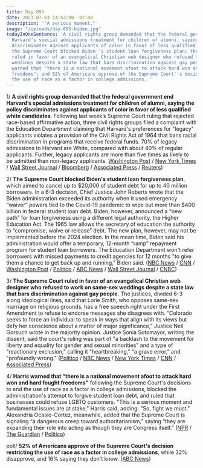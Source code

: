 ```yaml
---
title: Day 895
date: 2023-07-03 14:53:00 -07:00
description: '"A serious moment."'
image: "/uploads/day-895-biden.jpg"
todayInOneSentence: 'A civil rights group demanded that the federal government end
  Harvard’s special admissions treatment for children of alumni, saying the policy
  discriminates against applicants of color in favor of less qualified white candidates;
  the Supreme Court blocked Biden''s student loan forgiveness plan; the Supreme Court
  ruled in favor of an evangelical Christian web designer who refused to work on same-sex
  weddings despite a state law that bars discrimination against gay people; Harris
  warned that "there is a national movement afoot to attack hard won and hard fought
  freedoms"; and 52% of Americans approve of the Supreme Court''s decision restricting
  the use of race as a factor in college admissions. '
---
```


1/ **A civil rights group demanded that the federal government end Harvard’s special admissions treatment for children of alumni, saying the policy discriminates against applicants of color in favor of less qualified white candidates**. Following last week’s Supreme Court ruling that rejected race-based affirmative action, three civil rights groups filed a complaint with the Education Department claiming that Harvard's preferences for "legacy" applicants violates a provision of the Civil Rights Act of 1964 that bans racial discrimination in programs that receive federal funds. 70% of legacy admissions to Harvard are White, compared with about 40% of regular applicants. Further, legacy applicants are more than five times as likely to be admitted than non-legacy applicants. [Washington Post](https://www.washingtonpost.com/education/2023/07/03/harvard-university-legacy-admissions-civil-rights-complaint/) / [New York Times](https://www.nytimes.com/2023/07/03/us/harvard-alumni-children-affirmative-action.html) / [Wall Street Journal](https://www.wsj.com/articles/harvards-legacy-admissions-challenged-after-affirmative-action-ruling-c5aff91b?mod=hp_lead_pos3) / [Bloomberg](https://www.bloomberg.com/news/articles/2023-07-03/harvard-legacy-admissions-targeted-in-minority-groups-complaint?srnd=premium&sref=MIBMEEoj) / [Associated Press](https://apnews.com/article/legacy-admissions-affirmative-action-colleges-4a4e1191274e91e695e0631ff5156875) / [Reuters](https://www.reuters.com/world/us/harvard-legacy-policy-challenged-heels-affirmative-action-ruling-2023-07-03/))

2/ **The Supreme Court blocked Biden's student loan forgiveness plan**, which aimed to cancel up to $20,000 of student debt for up to 40 million borrowers. In a 6-3 decision, Chief Justice John Roberts wrote that the Biden administration exceeded its authority when it used emergency “waiver” powers tied to the Covid-19 pandemic to wipe out more than $400 billion in federal student loan debt. Biden, however, announced a “new path” for loan forgiveness using a different legal authority, the Higher Education Act. The 1965 law allows the secretary of education the authority to “compromise, waive or release” debt. The new plan, however, may not be implemented before the 2024 election. In the mean time, Biden said his administration would offer a temporary, 12-month “ramp” repayment program for student loan borrowers. The Education Department won't refer borrowers with missed payments to credit agencies for 12 months "to give them a chance to get back up and running," Biden said. ([NBC News](https://www.nbcnews.com/politics/supreme-court/live-blog/supreme-court-decisions-student-loan-lgbtq-live-updates-rcna91936) / [CNN](https://www.cnn.com/politics/live-news/supreme-court-decisions-06-30-23/index.html) / [Washington Post](https://www.washingtonpost.com/politics/2023/06/30/supreme-court-decision-student-loan-forgiveness/) / [Politico](https://www.politico.com/news/2023/06/30/supreme-court-strikes-down-bidens-student-debt-relief-plan-00104409) / [ABC News](https://abcnews.go.com/Politics/supreme-court-strikes-biden-student-loan-debt-forgiveness/story?id=99231423) / [Wall Street Journal](https://www.wsj.com/articles/biden-pressured-to-revive-student-loan-forgiveness-plan-34d0a7be?mod=djemalertNEWS) / [CNBC](https://www.cnbc.com/2023/06/30/biden-says-hes-working-on-a-new-path-to-student-loan-forgiveness-after-supreme-court-decision.html))

3/ **The Supreme Court ruled in favor of an evangelical Christian web designer who refused to work on same-sex weddings despite a state law that bars discrimination against gay people**. The justices, divided 6-3 along ideological lines, said that Lorie Smith, who opposes same-sex marriage on religious grounds, has a free speech right under the First Amendment to refuse to endorse messages she disagrees with. “Colorado seeks to force an individual to speak in ways that align with its views but defy her conscience about a matter of major significance,” Justice Neil Gorsuch wrote in the majority opinion. Justice Sonia Sotomayor, writing the dissent, said the court's ruling was part of "a backlash to the movement for liberty and equality for gender and sexual minorities" and a type of "reactionary exclusion," calling it "heartbreaking," “a grave error,” and "profoundly wrong." ([Politico](https://www.politico.com/news/2023/06/30/supreme-court-limits-lgbtq-protections-in-dispute-over-services-for-same-sex-weddings-00104398) / [NBC News](https://www.nbcnews.com/politics/supreme-court/supreme-court-rules-web-designer-refused-work-sex-weddings-rcna68629) / [New York Times](https://www.nytimes.com/2023/06/30/us/supreme-court-same-sex-marriage.html) / [CNN](https://www.cnn.com/2023/06/30/politics/supreme-court-303-creative-lgbtq-rights-colorado/index.html) / [Associated Press](https://apnews.com/article/supreme-court-gay-rights-website-designer-aa529361bc939c837ec2ece216b296d5))

4/ **Harris warned that "there is a national movement afoot to attack hard won and hard fought freedoms"** following the Supreme Court's decisions to end the use of race as a factor in college admissions, blocked the administration's attempt to forgive student loan debt, and ruled that businesses could refuse LGBTQ customers. "This is a serious moment and fundamental issues are at stake," Harris said, adding: "So, fight we must." Alexandria Ocasio-Cortez, meanwhile, added that the Supreme Court is signaling “a dangerous creep toward authoritarianism,” saying “they are expanding their role into acting as though they are Congress itself." ([NPR](https://www.npr.org/2023/07/03/1185712684/vp-kamala-harris-says-the-supreme-court-took-rights-from-the-people-of-america) / [The Guardian](https://www.theguardian.com/law/2023/jul/02/aoc-conservative-supreme-court-authoritarianism) / [Politico](https://www.politico.com/news/2023/07/02/pressley-aoc-changes-supreme-court-00104537))

poll/ **52% of Americans approve of the Supreme Court's decision restricting the use of race as a factor in college admissions**, while 32% disapprove, and 16% saying they don't know. ([ABC News](https://abcnews.go.com/Politics/americans-approve-supreme-court-decision-restricting-race-college/story?id=100580375))